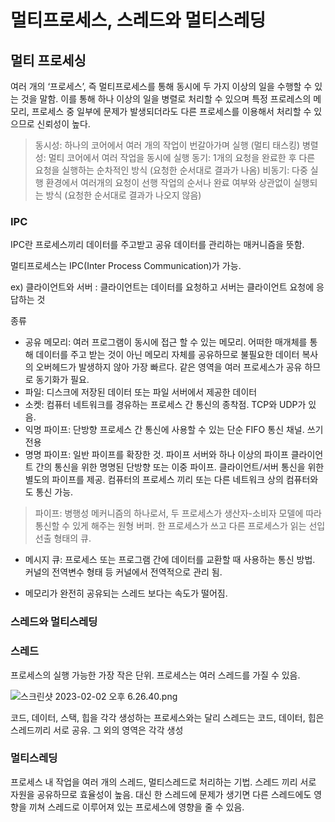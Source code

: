 # 멀티프로세스, 스레드와 멀티스레딩

## 멀티 프로세싱

여러 개의 ‘프로세스’, 즉 멀티프로세스를 통해 동시에 두 가지 이상의 일을 수행할 수 있는 것을 말함. 이를 통해 하나 이상의 일을 병렬로 처리할 수 있으며 특정 프로레스의 메모리, 프로세스 중 일부에 문제가 발생되더라도 다른 프로세스를 이용해서 처리할 수 있으므로 신뢰성이 높다.

> 동시성: 하나의 코어에서 여러 개의 작업이 번갈아가며 실행 (멀티 태스킹)
병렬성: 멀티 코어에서 여러 작업을 동시에 실행
동기: 1개의 요청을 완료한 후 다른 요청을 실행하는 순차적인 방식 (요청한 순서대로 결과가 나옴)
비동기: 다중 실행 환경에서 여러개의 요청이 선행 작업의 순서나 완료 여부와 상관없이 실행되는 방식 (요청한 순서대로 결과가 나오지 않음)
> 

### IPC

IPC란 프로세스끼리 데이터를 주고받고 공유 데이터를 관리하는 매커니즘을 뜻함. 

멀티프로세스는 IPC(Inter Process Communication)가 가능.

ex) 클라이언트와 서버 : 클라이언트는 데이터를 요청하고 서버는 클라이언트 요청에 응답하는 것

종류

- 공유 메모리: 여러 프로그램이 동시에 접근 할 수 있는 메모리. 어떠한 매개체를 통해 데이터를 주고 받는 것이 아닌 메모리 자체를 공유하므로 불필요한 데이터 복사의 오버헤드가 발생하지 않아 가장 빠르다. 같은 영역을 여러 프로세스가 공유 하므로 동기화가 필요.
- 파일: 디스크에 저장된 데이터 또는 파일 서버에서 제공한 데이터
- 소켓: 컴퓨터 네트워크를 경유하는 프로세스 간 통신의 종착점. TCP와 UDP가 있음.
- 익명 파이프: 단방향 프로세스 간 통신에 사용할 수 있는 단순 FIFO 통신 채널. 쓰기 전용
- 명명 파이프: 일반 파이프를 확장한 것. 파이프 서버와 하나 이상의 파이프 클라이언트 간의 통신을 위한 명명된 단방향 또는 이중 파이프. 클라이언트/서버 통신을 위한 별도의 파이프를 제공. 컴퓨터의 프로세스 끼리 또는 다른 네트워크 상의 컴퓨터와도 통신 가능.

> 파이프: 병행성 메커니즘의 하나로서, 두 프로세스가 생산자-소비자 모델에 따라 통신할 수 있게 해주는 원형 버퍼. 한 프로세스가 쓰고 다른 프로세스가 읽는 선입선출 형태의 큐.
> 
- 메시지 큐: 프로세스 또는 프로그램 간에 데이터를 교환할 때 사용하는 통신 방법. 커널의 전역변수 형태 등 커널에서 전역적으로 관리 됨.

* 메모리가 완전히 공유되는 스레드 보다는 속도가 떨어짐.

### 스레드와 멀티스레딩

### 스레드

프로세스의 실행 가능한 가장 작은 단위. 프로세스는 여러 스레드를 가질 수 있음.

![스크린샷 2023-02-02 오후 6.26.40.png](%E1%84%86%E1%85%A5%E1%86%AF%E1%84%90%E1%85%B5%E1%84%91%E1%85%B3%E1%84%85%E1%85%A9%E1%84%89%E1%85%A6%E1%84%89%E1%85%B3,%20%E1%84%89%E1%85%B3%E1%84%85%E1%85%A6%E1%84%83%E1%85%B3%E1%84%8B%E1%85%AA%20%E1%84%86%E1%85%A5%E1%86%AF%E1%84%90%E1%85%B5%E1%84%89%E1%85%B3%E1%84%85%E1%85%A6%E1%84%83%E1%85%B5%E1%86%BC%2032e9926f6cd04619a54c0f347fad4d18/%25E1%2584%2589%25E1%2585%25B3%25E1%2584%258F%25E1%2585%25B3%25E1%2584%2585%25E1%2585%25B5%25E1%2586%25AB%25E1%2584%2589%25E1%2585%25A3%25E1%2586%25BA_2023-02-02_%25E1%2584%258B%25E1%2585%25A9%25E1%2584%2592%25E1%2585%25AE_6.26.40.png)

코드, 데이터, 스택, 힙을 각각 생성하는 프로세스와는 달리 스레드는 코드, 데이터, 힙은 스레드끼리 서로 공유. 그 외의 영역은 각각 생성

### 멀티스레딩

프로세스 내 작업을 여러 개의 스레드, 멀티스레드로 처리하는 기법. 스레드 끼리 서로 자원을 공유하므로 효율성이 높음. 대신 한 스레드에 문제가 생기면 다른 스레드에도 영향을 끼쳐 스레드로 이루어져 있는 프로세스에 영향을 줄 수 있음.